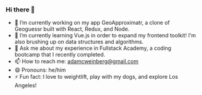 ### Hi there 👋

- 🔭 I’m currently working on my app GeoApproximatr, a clone of Geoguessr built with React, Redux, and Node.
- 🌱 I’m currently learning Vue.js in order to expand my frontend toolkit! I'm also brushing up on data structures and algorithms.
- 💬 Ask me about my experience in Fullstack Academy, a coding bootcamp that I recently completed.
- 📫 How to reach me: adamcweinberg@gmail.com
- 😄 Pronouns: he/him
- ⚡ Fun fact: I love to weightlift, play with my dogs, and explore Los Angeles!
